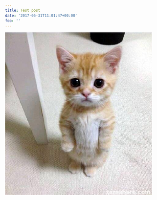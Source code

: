 ```yaml
---
title: Test post
date: '2017-05-31T11:01:47+00:00'
foo: ''
---
```



![](/uploads/2017/05/31/Cute-Cat.jpg)

